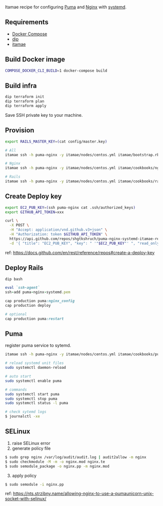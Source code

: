 Itamae recipe for configuring [Puma](https://puma.io/) and [Nginx](https://www.nginx.com/) with [systemd](https://www.freedesktop.org/wiki/Software/systemd/).

## Requirements
- [Docker Compose](https://docs.docker.com/compose/)
- [dip](https://github.com/bibendi/dip)
- [itamae](https://itamae.kitchen/)

## Build Docker image

```sh
COMPOSE_DOCKER_CLI_BUILD=1 docker-compose build
```

## Build infra

```sh
dip terraform init
dip terraform plan
dip terraform apply
```

Save SSH private key to your machine.

## Provision

```sh
export RAILS_MASTER_KEY=(cat config/master.key)

# All
itamae ssh -h puma-nginx -y itamae/nodes/centos.yml itamae/bootstrap.rb

# Nginx
itamae ssh -h puma-nginx -y itamae/nodes/centos.yml itamae/cookbooks/nginx/default.rb

# Rails
itamae ssh -h puma-nginx -y itamae/nodes/centos.yml itamae/cookbooks/rails/default.rb
```

## Create Deploy key

```sh
export EC2_PUB_KEY=(ssh puma-nginx cat .ssh/authorized_keys)
export GITHUB_API_TOKEN=xxx

curl \
  -X POST \
  -H "Accept: application/vnd.github.v3+json" \
  -H "Authorization: token $GITHUB_API_TOKEN" \
  https://api.github.com/repos/shgtkshruch/puma-nginx-systemd-itamae-recipe/keys \
  -d '{ "title": "EC2_PUB_KEY", "key": " '"$EC2_PUB_KEY"' ", "read_only": "true" }'
```

ref: https://docs.github.com/en/rest/reference/repos#create-a-deploy-key

## Deploy Rails

```rb
dip bash

eval `ssh-agent`
ssh-add puma-nginx-systemd.pem

cap production puma:nginx_config
cap production deploy

# optional
cap production puma:restart
```

## Puma

register puma service to sytemd.

```sh
itamae ssh -h puma-nginx -y itamae/nodes/centos.yml itamae/cookbooks/puma/default.rb
```

```sh
# reload systemd unit files
sudo systemctl daemon-reload

# auto start
sudo systemctl enable puma

# commands
sudo systemctl start puma
sudo systemctl stop puma
sudo systemctl status -l puma

# check sytemd logs
$ journalctl -xe
```

## SELinux

1. raise SELinux error
2. generate policy file

```sh
$ sudo grep nginx /var/log/audit/audit.log | audit2allow -m nginx
$ sudo checkmodule -M -m -o nginx.mod nginx.te
$ sudo semodule_package -o nginx.pp -m nginx.mod
```

3. apply policy

```sh
$ sudo semodule -i nginx.pp
```

ref: https://nts.strzibny.name/allowing-nginx-to-use-a-pumaunicorn-unix-socket-with-selinux/
